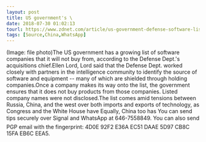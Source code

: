 ```yaml
---
layout: post
title: US government's \
date: 2018-07-30 01:02:13
tourl: https://www.zdnet.com/article/us-government-defense-software-list-shuts-out-russia-china/
tags: [Source,China,WhatsApp]
---
```

(Image: file photo)The US government has a growing list of software companies that it will not buy from, according to the Defense Dept.'s acquisitions chief.Ellen Lord, Lord said that the Defense Dept. worked closely with partners in the intelligence community to identify the source of software and equipment -- many of which are shielded through holding companies.Once a company makes its way onto the list, the government ensures that it does not buy products from those companies. Listed company names were not disclosed.The list comes amid tensions between Russia, China, and the west over both imports and exports of technology, as Congress and the White House have Equally, China too has You can send tips securely over Signal and WhatsApp at 646-7558849. You can also send PGP email with the fingerprint: 4D0E 92F2 E36A EC51 DAAE 5D97 CB8C 15FA EB6C EEA5.